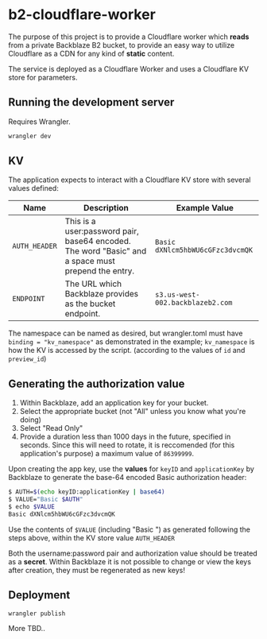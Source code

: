# b2-cloudflare-worker

The purpose of this project is to provide a Cloudflare worker which **reads** from a private Backblaze B2 bucket, to provide an easy way to utilize Cloudflare as a CDN for any kind of **static** content.

The service is deployed as a Cloudflare Worker and uses a Cloudflare KV store for parameters.

## Running the development server

Requires Wrangler.

```bash
wrangler dev
```

## KV

The application expects to interact with a Cloudflare KV store with several values defined:

Name | Description | Example Value
---------|----------|--------
`AUTH_HEADER` |  This is a user:password pair, base64 encoded.  The word "Basic" and a space must prepend the entry.  | `Basic dXNlcm5hbWU6cGFzc3dvcmQK`
`ENDPOINT` | The URL which Backblaze provides as the bucket endpoint. | `s3.us-west-002.backblazeb2.com` 


The namespace can be named as desired, but wrangler.toml must have `binding = "kv_namespace"` as demonstrated in the example; `kv_namespace` is how the KV is accessed by the script. (according to the values of `id` and `preview_id`)

## Generating the authorization value

1. Within Backblaze, add an application key for your bucket.
2. Select the appropriate bucket (not "All" unless you know what you're doing)
3. Select "Read Only"
4. Provide a duration less than 1000 days in the future, specified in seconds. Since this will need to rotate, it is reccomended (for this application's purpose) a maximum value of `86399999`.

Upon creating the app key, use the **values** for `keyID` and `applicationKey` by Backblaze to generate the base-64 encoded Basic authorization header: 
```bash
$ AUTH=$(echo keyID:applicationKey | base64) 
$ VALUE="Basic $AUTH"
$ echo $VALUE
Basic dXNlcm5hbWU6cGFzc3dvcmQK
```
Use the contents of `$VALUE` (including "Basic ") as generated following the steps above, within the KV store value `AUTH_HEADER`

Both the username:password pair and authorization value should be treated as a **secret**.  Within Backblaze it is not possible to change or view the keys after creation, they must be regenerated as new keys!

## Deployment

```bash
wrangler publish
```
More TBD..